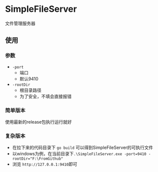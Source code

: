 # SimpleFileServer

文件管理服务器

## 使用

### 参数

- `-port`
    - 端口
    - 默认9410
- `-rootDir`  
    - 根目录路径
    - 为了安全，不填会直接报错

### 简单版本

使用最新的release包执行运行就好

### 复杂版本

- 在拉下来的代码目录下 `go build` 可以得到SimpleFileServer的可执行文件
- 以windows为例，在当前目录下`.\SimpleFileServer.exe -port=9410 -rootDir="F:\FromGithub"`
- 浏览 `http://127.0.0.1:9410`即可
